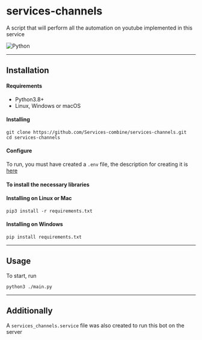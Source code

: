 # services-channels

A script that will perform all the automation on youtube implemented in this service

![Python][python-version]

---
## Installation

#### Requirements
* Python3.8+
* Linux, Windows or macOS

#### Installing
```
git clone https://github.com/Services-combine/services-channels.git
cd services-channels
```

#### Configure
To run, you must have created a `.env` file, the description for creating it is [here](https://github.com/Services-combine/services-backend/blob/main/README.md)

#### To install the necessary libraries
#### Installing on Linux or Mac
```
pip3 install -r requirements.txt
```

#### Installing on Windows
```
pip install requirements.txt
```

---
## Usage

To start, run
```
python3 ./main.py
```

---
## Additionally
A `services_channels.service` file was also created to run this bot on the server


[python-version]: https://img.shields.io/static/v1?label=Python&message=v3.8&color=blue